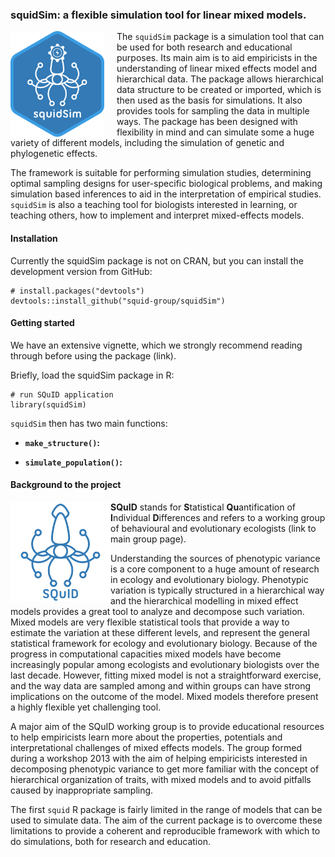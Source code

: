 ### squidSim: a flexible simulation tool for linear mixed models.

<!-- [![CRAN_Status_Badge](https://www.r-pkg.org/badges/version/squid)](https://cran.r-project.org/package=squid)
[![Build
Status](https://travis-ci.org/squid-group/squid.svg?branch=master)](https://travis-ci.org/squid-group/squid)
[![Downloads](http://cranlogs.r-pkg.org/badges/squid?color=brightgreen)](https://cran.rstudio.com/package=squid)
[![total
downloads](http://cranlogs.r-pkg.org/badges/grand-total/squid)](http://cranlogs.r-pkg.org/badges/grand-total/squid) -->

<img id='logo' src='./man/figures/squidSim_logo.png' align='left' alt='' style='padding-right:20px;' width='150'>

The `squidSim` package is a simulation tool that can be used for both research and educational purposes. Its main aim is to aid empiricists in the understanding of linear mixed effects model and hierarchical data. The package allows hierarchical data structure to be created or imported, which is then used as the basis for simulations. It also provides tools for sampling the data in multiple ways. The package has been designed with flexibility in mind and can simulate some a huge variety of different models, including the simulation of genetic and phylogenetic effects. 

The framework is suitable for performing simulation studies, determining optimal sampling designs for user-specific biological problems, and making simulation based inferences to aid in the interpretation of empirical studies. `squidSim` is also a teaching tool for biologists interested in learning, or teaching others, how to implement and interpret mixed-effects models.
<!-- Second, `squid` offers research opportunities to those who are already familiar with mixed-effects models, as `squid` enables the generation of datasets that users may download and use for a range of simulation-based statistical analyses such as power and sensitivity analysis of multilevel and multivariate data.
 -->


#### Installation

Currently the squidSim package is not on CRAN, but you can install the development version from GitHub:

    # install.packages("devtools")
    devtools::install_github("squid-group/squidSim")


#### Getting started

We have an extensive vignette, which we strongly recommend reading through before using the package (link).

Briefly, load the squidSim package in R: 

    # run SQuID application
    library(squidSim)

`squidSim` then has two main functions:

-   **`make_structure()`:** 

-   **`simulate_population()`:** 



#### Background to the project

<img id='logo' src='./man/figures/logo_2.png' align='left' alt='' width='160'>

**SQuID** stands for **S**tatistical **Qu**antification of **I**ndividual **D**ifferences and refers to a working group of behavioural and evolutionary ecologists (link to main group page).

Understanding the sources of phenotypic variance is a core component to a huge amount of research in ecology and evolutionary biology. Phenotypic variation is typically structured in a hierarchical way and the hierarchical modelling in mixed effect models provides a great tool to analyze and decompose such variation. Mixed models are very flexible statistical tools that provide a way to estimate the variation at these different levels, and represent the general statistical framework for ecology and evolutionary biology. Because of the progress in computational capacities mixed models have become increasingly popular among ecologists and evolutionary biologists over the last decade. However, fitting mixed model is not a straightforward exercise, and the way data are sampled among and within groups can have strong implications on the outcome of the model. Mixed models therefore present a highly flexible yet challenging tool.

A major aim of the SQuID working group is to provide educational resources to help empiricists learn more about the properties, potentials and interpretational challenges of mixed effects models. The group formed during a workshop 2013 with the aim of helping empiricists interested in decomposing phenotypic variance to get more familiar with the concept of hierarchical organization of traits, with mixed models and to avoid pitfalls caused by inappropriate sampling.

The first `squid` R package is fairly limited in the range of models that can be used to simulate data. The aim of the current package is to overcome these limitations to provide a coherent and reproducible framework with which to do simulations, both for research and education. 




